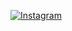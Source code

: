 
[![Instagram](https://img.shields.io/badge/Instagram-000?style=for-the-badge&logo=instagram)](https://www.instagram.com/thathadantas.4/)
